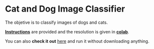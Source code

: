 # Cat and Dog Image Classifier

The objetive is to classify images of dogs and cats.

[**Instructions**](https://github.com/LautaroOchotorena/Machine-Learning-with-Python-FreeCodeCamp/blob/main/Cat%20and%20Dog%20Image%20Classifier/Instructions.md) are provided and the resolution
is given in [**colab**](https://github.com/LautaroOchotorena/Machine-Learning-with-Python-FreeCodeCamp/blob/main/Cat%20and%20Dog%20Image%20Classifier/fcc_cat_dog.ipynb).

You can also **check it out** [here](https://colab.research.google.com/drive/1V4itZYhn-sRNqxMmWoCkP8rn-col0aZj?usp=sharing) and run it without downloading anything.

